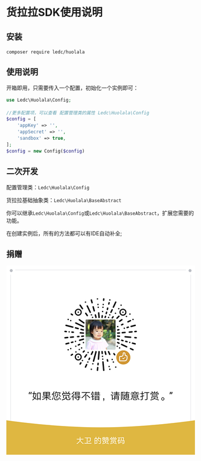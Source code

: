 # 货拉拉SDK使用说明



## 安装

`composer require ledc/huolala`



## 使用说明

开箱即用，只需要传入一个配置，初始化一个实例即可：

```php
use Ledc\Huolala\Config;

//更多配置项，可以查看 配置管理类的属性 Ledc\Huolala\Config
$config = [
    'appKey' => '',
    'appSecret' => '',
    'sandbox' => true,
];
$config = new Config($config)
```



## 二次开发

配置管理类：`Ledc\Huolala\Config`

货拉拉基础抽象类：`Ledc\Huolala\BaseAbstract`

你可以继承`Ledc\Huolala\Config`或`Ledc\Huolala\BaseAbstract`，扩展您需要的功能。

在创建实例后，所有的方法都可以有IDE自动补全;



## 捐赠

![reward](reward.png)